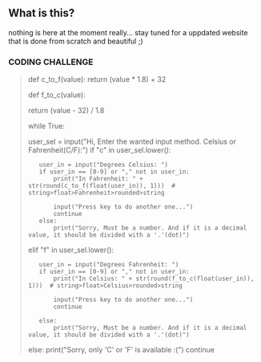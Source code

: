 ## What is this?

nothing is here at the moment really... stay tuned for a uppdated website that is done from scratch and beautiful ;)

### CODING CHALLENGE
>def c_to_f(value):
>    return (value * 1.8) + 32
>
>
>def f_to_c(value):
>
>    return (value - 32) / 1.8
>
>
>while True:
>
>    user_sel = input("Hi, Enter the wanted input method. Celsius or Fahrenheit(C/F):")
>    if "c" in user_sel.lower():
>
>        user_in = input("Degrees Celsius: ")
>        if user_in == [0-9] or "," not in user_in:
>            print("In Fahrenheit: " + str(round(c_to_f(float(user_in)), 1)))  # string>float>Fahrenheit>rounded>string
>
>            input("Press key to do another one...")
>            continue
>        else:
>            print("Sorry, Must be a number. And if it is a decimal value, it should be divided with a '.'(dot)")
>
>    elif "f" in user_sel.lower():
>
>        user_in = input("Degrees Fahrenheit: ")
>        if user_in == [0-9] or "," not in user_in:
>            print("In Celsius: " + str(round(f_to_c(float(user_in)), 1)))  # string>float>Celsius>rounded>string
>
>            input("Press key to do another one...")
>            continue
>
>        else:
>            print("Sorry, Must be a number. And if it is a decimal value, it should be divided with a '.'(dot)")
>
>    else:
>        print("Sorry, only 'C' or 'F' is available :(")
>        continue
